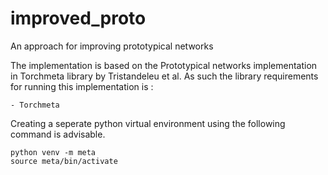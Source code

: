 # improved_proto
An approach for improving prototypical networks

The implementation is based on the Prototypical networks implementation in Torchmeta library by Tristandeleu et al. As such the library requirements for running this implementation is :

    - Torchmeta

Creating a seperate python virtual environment using the following command is advisable.

    python venv -m meta
    source meta/bin/activate

